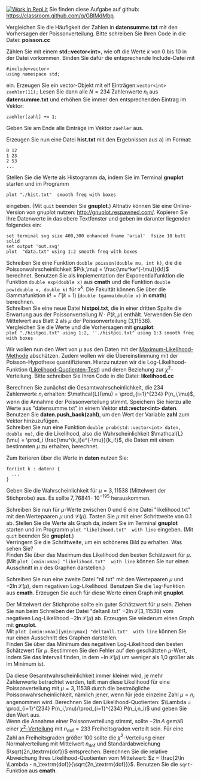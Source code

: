 [![Work in Repl.it](https://classroom.github.com/assets/work-in-replit-14baed9a392b3a25080506f3b7b6d57f295ec2978f6f33ec97e36a161684cbe9.svg)](https://classroom.github.com/online_ide?assignment_repo_id=336380&assignment_repo_type=GroupAssignmentRepo)
Sie finden diese Aufgabe auf github:
<https://classroom.github.com/g/GBlMdMbp>.

Vergleichen Sie die Häufigkeit der Zahlen in **datensumme.txt** mit den
Vorhersagen der Poissonverteilung. Bitte schreiben Sie Ihren Code in die
Datei: **poisson.cc**

Zählen Sie mit einem **std::vector\<int\>**, wie oft die Werte $k$ von 0
bis 10 in der Datei vorkommen. Binden Sie dafür die entsprechende
Include-Datei mit

    #include<vector>
    using namespace std;

ein. Erzeugen Sie ein vector-Objekt mit elf
Einträgen:`vector<int> zaehler(11);` Lesen Sie dann alle $N = 234$
Zahlenwerte $n_i$ aus **datensumme.txt** und erhöhen Sie immer den
entsprechenden Eintrag im Vektor:

    zaehler[zahl] += 1;

Geben Sie am Ende alle Einträge im Vektor `zaehler` aus.

Erzeugen Sie nun eine Datei **hist.txt** mit den Ergebnissen aus a) im
Format:

    0 12
    1 23
    2 53
    ...

Stellen Sie die Werte als Histogramm da, indem Sie im Terminal
**gnuplot** starten und im Programm

    plot "./hist.txt"  smooth freq with boxes

eingeben. (Mit `quit` beenden Sie **gnuplot**.) Altnativ können Sie eine
Online-Version von gnuplot nutzen: <http://gnuplot.respawned.com/>.
Kopieren Sie Ihre Datenwerte in das obere Textfenster und geben im
darunter liegenden folgendes ein:

    set terminal svg size 400,300 enhanced fname 'arial'  fsize 10 butt solid
    set output 'out.svg'
    plot  "data.txt" using 1:2 smooth freq with boxes

Schreiben Sie eine Funktion `double poisson(double mu, int k)`, die die
Poissonwahrscheinlichkeit $P(k,\mu) =  \frac{\mu^ke^{-\mu}}{k!}$
berechnet. Benutzen Sie als Implementation der Exponentialfunktion die
Funktion `double exp(double x)` aus **cmath** und die Funktion
`double pow(double x, double k)` für $x^k$. Die Fakultät können Sie über
die Gammafunktion $k! = \Gamma(k+1)$ (`double tgamma(double x)` in
**cmath**) berechnen.\
Schreiben Sie eine neue Datei **histpoi.txt**, die in einer dritten
Spalte die Erwartung aus der Poissonverteilung $N \cdot P(k, \mu)$
enthält. Verwenden Sie den Mittelwert aus Blatt 2 als $\mu$ der
Poissonverteilung (3,11538).\
Vergleichen Sie die Werte und die Vorhersagen mit **gnuplot**:\
`plot "./histpoi.txt" using 1:2, ''./histpoi.txt" using 1:3 smooth freq with boxes`

Wir wollen nun den Wert von $\mu$ aus den Daten mit der
[Maximum-Likelihood-Methode](https://de.wikipedia.org/wiki/Maximum-Likelihood-Methode)
abschätzen. Zudem wollen wir die Übereinstimmung mit der
Poisson-Hypothese quantifizieren. Hierzu nutzen wir die
Log-Likelihood-Funktion
([Likelihood-Quotienten-Test](https://de.wikipedia.org/wiki/Likelihood-Quotienten-Test))
und deren Beziehung zur $\chi^2$-Verteilung. Bitte schreiben Sie Ihren
Code in die Datei: **likelihood.cc**

Berechnen Sie zunächst die Gesamtwahrscheinlichkeit, die 234 Zahlenwerte
$n_i$ erhalten: $\mathcal{L}(\mu) = \prod_{i=1}^{234} P(n_i,\mu)$, wenn
die Annahme der Poissonverteilung stimmt. Speichern Sie hierzu alle
Werte aus "datensumme.txt" in einem Vektor **std::vector\<int\>
daten**.\
Benutzen Sie **daten.push\_back(zahl)**, um den Wert der Variable
**zahl** zum Vektor hinzuzufügen.\
Schreiben Sie nun eine Funktion
`double prob(std::vector<int> daten, double mu)`, die die Likelihood,
also die Wahrscheinlichkeit
$\mathcal{L}(\mu) = \prod_i   \frac{\mu^{k_i}e^{-\mu}}{k_i!}$, die Daten
mit einem bestimmten $\mu$ zu erhalten, berechnet.

Zum Iterieren über die Werte in **daten** nutzen Sie:

    for(int k : daten) {
      ...
    }

Geben Sie die Wahrscheinlichkeit für $\mu = 3{,}11538$ (Mittelwert der
Stichprobe) aus. Es sollte $7{,}76841\cdot 10^{-195}$ herauskommen.

Schreiben Sie nun für $\mu$-Werte zwischen 0 und 6 eine Datei
"likelihood.txt" mit den Wertepaaren $\mu$ und $\mathcal{L}(\mu)$.
Tasten Sie $\mu$ mit einer Schrittweite von 0.1 ab. Stellen Sie die
Werte als Graph da, indem Sie im Terminal **gnuplot** starten und im
Programm `plot "likelihood.txt"  with line` eingeben. (Mit `quit`
beenden Sie **gnuplot**.)\
Verringern Sie die Schrittweite, um ein schöneres Bild zu erhalten. Was
sehen Sie?\
Finden Sie über das Maximum des Likelihood den besten Schätzwert für
$\mu$.\
(Mit `plot [xmin:xmax] "likelihood.txt"  with line` können Sie nur einen
Ausschnitt in $x$ des Graphen darstellen.)

Schreiben Sie nun eine zweite Datei "nll.txt" mit den Wertepaaren $\mu$
und $- 2\ln \mathcal{L}(\mu)$, dem negativen Log-Likelihood. Benutzen
Sie die `log`-Funktion aus **cmath**. Erzeugen Sie auch für diese Werte
einen Graph mit **gnuplot**.

Der Mittelwert der Stichprobe sollte ein guter Schätzwert für $\mu$
sein. Ziehen Sie nun beim Schreiben der Datei "deltanll.txt"
$-2\ln \mathcal{L}(3{,}11538)$ vom negativen Log-Likelihood
$- 2\ln \mathcal{L}(\mu)$ ab. Erzeugen Sie wiederum einen Graph mit
**gnuplot**.\
Mit `plot [xmin:xmax][ymin:ymax] "deltanll.txt"  with line` können Sie
nur einen Ausschnitt des Graphen darstellen.\
Finden Sie über das Minimum des negativen Log-Likelihood den besten
Schätzwert für $\mu$. Bestimmen Sie den Fehler auf den geschätzten
$\mu$-Wert, indem Sie das Intervall finden, in dem
$- \ln \mathcal{L}(\mu)$ um weniger als 1,0 größer als im Minimum ist.

Da diese Gesamtwahrscheinlichkeit immer kleiner wird, je mehr
Zahlenwerte betrachtet werden, teilt man diese Likelihood für eine
Poissonverteilung mit $\mu = 3{,}11538$ durch die bestmögliche
Poissonwahrscheinlichkeit, nämlich jener, wenn für jede einzelne Zahl
$\mu = n_i$ angenommen wird. Berechnen Sie den Likelihood-Quotienten:
$\Lambda = \prod_{i=1}^{234} P(n_i,\mu)/\prod_{i=1}^{234} P(n_i,n_i)$
und geben Sie den Wert aus.\
Wenn die Annahme einer Poissonverteilung stimmt, sollte $-2\ln \Lambda$
gemäß einer
[$\chi^2$-Verteilung](https://de.wikipedia.org/wiki/Chi-Quadrat-Verteilung)
mit $n_\textrm{dof} = 233$ Freiheitsgraden verteilt sein. Für eine Zahl
an Freiheitsgraden größer 100 sollte die $\chi^2$-Verteilung einer
Normalverteilung mit Mittelwert $n_\textrm{dof}$ und Standardabweichung
$\sqrt{2n_\textrm{dof}}$ entsprechen. Berechnen Sie die relative
Abweichung Ihres Likelihood-Quotienten vom Mittelwert:
$z = \frac{2\ln \Lambda - n_\textrm{dof}}{\sqrt{2n_\textrm{dof}}}$.
Benutzen Sie die `sqrt`-Funktion aus **cmath**.
